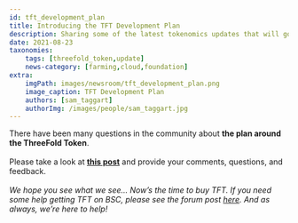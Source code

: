 ```yaml
---
id: tft_development_plan
title: Introducing the TFT Development Plan
description: Sharing some of the latest tokenomics updates that will go live with Grid 3.0. A sustainable development plan for TFT.
date: 2021-08-23
taxonomies:
    tags: [threefold_token,update]
    news-category: [farming,cloud,foundation]
extra:
    imgPath: images/newsroom/tft_development_plan.png
    image_caption: TFT Development Plan
    authors: [sam_taggart]
    authorImg: /images/people/sam_taggart.jpg
---
```


There have been many questions in the community about **the plan around the ThreeFold Token**.
<br/>
<br/>
Please take a look at **[this post](https://forum.threefold.io/t/tft-development-plan/1149)** and provide your comments, questions, and feedback.
<br/>
<br/>
*We hope you see what we see… Now’s the time to buy TFT. If you need some help getting TFT on BSC, please see the forum post [here](https://forum.threefold.io/t/how-to-buy-tft-on-binance-smart-chain-using-pancake-swap-protocol/902). And as always, we’re here to help!*